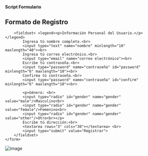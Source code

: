 #### Script Formulario

<!DOCTYPE html>
<html lang="en">
<head>
    <meta charset="UTF-8">
    <meta http-equiv="X-UA-Compatible" content="IE=edge">
    <meta name="viewport" content="width=device-width, initial-scale=1.0">
    <title>Ejercicio Formulario</title>
</head>
<body>
    <h2>Formato de Registro</h2>
    <form action="https://formspree.io/f/mwkyyvag" method="POST">
                    
        <fieldset> <legend><p>Información Personal del Usuario.</p></legend>  
            Ingresa tú nombre completo.<br>
            <input type="text" name="nombre" minlength="10" maxlength="40"><br>
            Ingresa tú correo electrónico.<br>
            <input type="email" name="correo electrónico"><br>
            Escribe tú contraseña.<br>
            <input type="password" name="contraseña" id="password" minlength="6" maxlength="10"><br>
            Confirma tú contraseña.<br>
            <input type="password" name="contraseña" id="confirm" minlength="6" maxlength="10"><br>

            <p>Género: <br>
            <input type="radio" id="gender" name="gender" value="male"/>Masculino<br>
            <input type="radio" id="gender" name="gender" value="female"/>Femenino<br>
            <input type="radio" id="gender" name="gender" value="other"/>Otro<br></p>
            Escribe tú dirección:<br>
            <textarea rows="3" cols="30"></textarea> <br>
            <input type="submit" value="Registrar">
        </fieldset>
    </form>

</body>
</html>


![image](https://user-images.githubusercontent.com/91554777/170103427-2b681a6e-05b6-49f3-834b-c188ebf12fbb.png)

